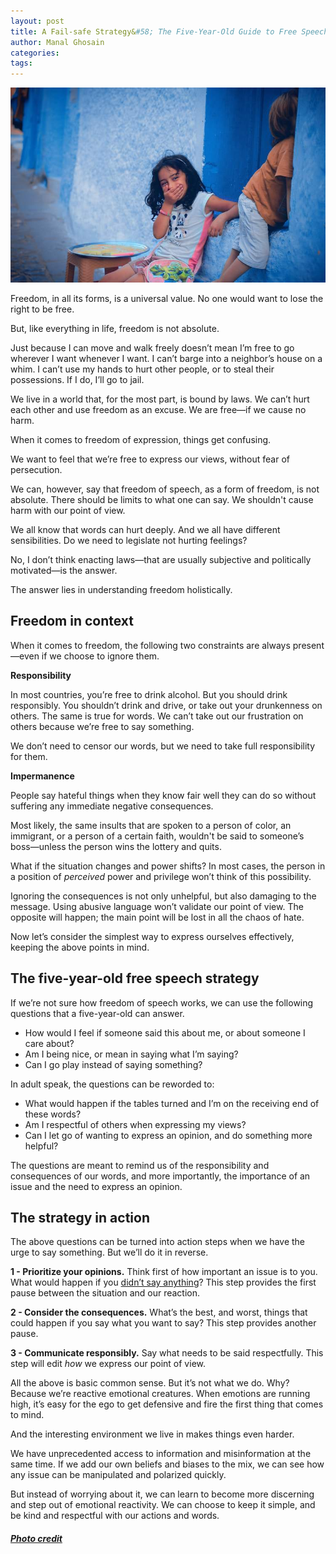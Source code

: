```yaml
---
layout: post
title: A Fail-safe Strategy&#58; The Five-Year-Old Guide to Free Speech
author: Manal Ghosain
categories:
tags:
---
```


![Speak freely](/images/speak.jpg)

Freedom, in all its forms, is a universal value. No one would want to lose the right to be free.

But, like everything in life, freedom is not absolute.

Just because I can move and walk freely doesn’t mean I’m free to go wherever I want whenever I want. I can’t barge into a neighbor’s house on a whim. I can’t use my hands to hurt other people, or to steal their possessions. If I do, I’ll go to jail.

We live in a world that, for the most part, is bound by laws. We can’t hurt each other and use freedom as an excuse. We are free—if we cause no harm.

When it comes to freedom of expression, things get confusing. 

We want to feel that we’re free to express our views, without fear of persecution.  

We can, however, say that freedom of speech, as a form of freedom, is not absolute. There should be limits to what one can say. We shouldn't cause harm with our point of view. 

We all know that words can hurt deeply. And we all have different sensibilities. Do we need to legislate not hurting feelings? 

No, I don’t think enacting laws—that are usually subjective and politically motivated—is the answer.

The answer lies in understanding freedom holistically.

## Freedom in context 

When it comes to freedom, the following two constraints are always present—even if we choose to ignore them.

**Responsibility**

In most countries, you’re free to drink alcohol. But you should drink responsibly. You shouldn’t drink and drive, or take out your drunkenness on others. The same is true for words. We can’t take out our frustration on others because we’re free to say something.

We don’t need to censor our words, but we need to take full responsibility for them.

**Impermanence** 

People say hateful things when they know fair well they can do so without suffering any immediate negative consequences. 

Most likely, the same insults that are spoken to a person of color, an immigrant, or a person of a certain faith, wouldn't be said to someone’s boss—unless the person wins the lottery and quits.

What if the situation changes and power shifts? In most cases, the person in a position of _perceived_ power and privilege won’t think of this possibility. 

Ignoring the consequences is not only unhelpful, but also damaging to the message. Using abusive language won’t validate our point of view. The opposite will happen; the main point will be lost in all the chaos of hate.

Now let’s consider the simplest way to express ourselves effectively, keeping the above points in mind.

## The five-year-old free speech strategy

If we’re not sure how freedom of speech works, we can use the following questions that a five-year-old can answer.

- How would I feel if someone said this about me, or about someone I care about? 
- Am I being nice, or mean in saying what I’m saying? 
- Can I go play instead of saying something?

In adult speak, the questions can be reworded to:

- What would happen if the tables turned and I’m on the receiving end of these words?
- Am I respectful of others when expressing my views?
- Can I let go of wanting to express an opinion, and do something more helpful?

The questions are meant to remind us of the responsibility and consequences of our words, and more importantly, the importance of an issue and the need to express an opinion.

## The strategy in action

The above questions can be turned into action steps when we have the urge to say something. But we’ll do it in reverse.

**1 - Prioritize your opinions.** Think first of how important an issue is to you. What would happen if you [didn’t say anything](/no-opinion/)? This step provides the first pause between the situation and our reaction.

**2 - Consider the consequences.** What’s the best, and worst, things that could happen if you say what you want to say? This step provides another pause.

**3 - Communicate responsibly.** Say what needs to be said respectfully. This step will edit _how_ we express our point of view.

All the above is basic common sense. But it’s not what we do. Why? Because we’re reactive emotional creatures. When emotions are running high, it’s easy for the ego to get defensive and fire the first thing that comes to mind. 

And the interesting environment we live in makes things even harder. 

We have unprecedented access to information and misinformation at the same time. If we add our own beliefs and biases to the mix, we can see how any issue can be manipulated and polarized quickly. 

But instead of worrying about it, we can learn to become more discerning and step out of emotional reactivity. We can choose to keep it simple, and be kind and respectful with our actions and words.

##### [Photo credit](https://unsplash.com/photos/revDNIt9XzI/)